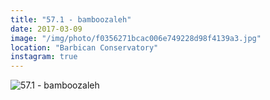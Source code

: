 ```yaml
---
title: "57.1 - bamboozaleh"
date: 2017-03-09
image: "/img/photo/f0356271bcac006e749228d98f4139a3.jpg"
location: "Barbican Conservatory"
instagram: true
---
```


![57.1 - bamboozaleh](/img/photo/f0356271bcac006e749228d98f4139a3.jpg)
